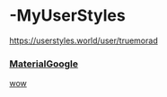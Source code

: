 # -MyUserStyles
https://userstyles.world/user/truemorad

### [MaterialGoogle](https://userstyles.world/style/16871/materialgoogle)
[wow](https://userstyles.world/preview/16871/19.webp)
